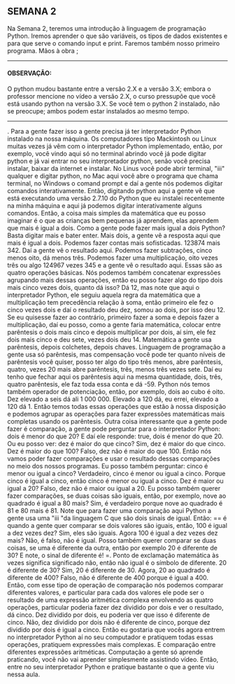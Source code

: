 ## SEMANA 2 
Na Semana 2, teremos uma introdução à linguagem de programação Python. Iremos aprender o que são variáveis, os tipos de dados existentes e para que serve o comando input e print. Faremos também nosso primeiro programa. Mãos à obra ;
________________________

#### OBSERVAÇÃO: 
O python mudou bastante entre a versão 2.X e a versão 3.X; embora o professor mencione no vídeo a versão 2.X, o curso pressupõe que você está usando python na versão 3.X. Se você tem o python 2 instalado, não se preocupe; ambos podem estar instalados ao mesmo tempo.

_________________________

. Para a gente fazer isso a gente precisa já ter interpretador Python instalado na nossa máquina. Os computadores tipo Mackintosh ou Linux muitas vezes já vêm com o interpretador Python implementado, então, por exemplo, você vindo aqui só no terminal abrindo você já pode digitar python e já vai entrar no seu interpretador python, senão você precisa instalar, baixar da internet e instalar. No Linus você pode abrir terminal, "iii" qualquer e digitar python, no Mac aqui você abre o programa que chama terminal, no Windows o comand prompt e daí a gente nós podemos digitar comandos interativamente. Então, digitando python aqui a gente vê que está executando uma versão 2.7.10 do Python que eu instalei recentemente na minha máquina e aqui já podemos digitar interativamente alguns comandos. Então, a coisa mais simples da matemática que eu posso imaginar é o que as crianças bem pequenas já aprendem, elas aprendem que mais é igual a dois. Como a gente pode fazer mais igual a dois Python? Basta digitar mais e bater enter. Mais dois, a gente vê a resposta aqui que mais é igual a dois. Podemos fazer contas mais sofisticadas. 123874 mais 342. Daí a gente vê o resultado aqui. Podemos fazer subtrações, cinco menos oito, dá menos três. Podemos fazer uma multiplicação, oito vezes três ou algo 124967 vezes 345 e a gente vê o resultado aqui. Essas são as quatro operações básicas. Nós podemos também concatenar expressões agrupando mais dessas operações, então eu posso fazer algo do tipo dois mais cinco vezes dois, quanto dá isso? Dá 12, mas note que aqui o interpretador Python, ele seguiu aquela regra da matemática que a multiplicação tem precedência relação à soma, então primeiro ele fez o cinco vezes dois e daí o resultado deu dez, somou ao dois, por isso deu 12. Se eu quisesse fazer ao contrário, primeiro fazer a soma e depois fazer a multiplicação, daí eu posso, como a gente faria matemática, colocar entre parêntesis o dois mais cinco e depois multiplicar por dois, aí sim, ele fez dois mais cinco e deu sete, vezes dois deu 14. Matemática a gente usa parêntesis, depois colchetes, depois chaves. Linguagem de programação a gente usa só parêntesis, mas compensação você pode ter quanto níveis de parêntesis você quiser, posso ter algo do tipo três menos, abre parêntesis, quatro, vezes 20 mais abre parêntesis, três, menos três vezes sete. Daí eu tenho que fechar aqui os parêntesis aqui na mesma quantidade, dois, três, quatro parêntesis, ele faz toda essa conta e dá -59. Python nós temos também operador de potenciação, então, por exemplo, dois ao cubo é oito. Dez elevado a seis dá ali 1 000 000. Elevado a 120 dá, eu errei, elevado a 120 dá 1. Então temos todas essas operações que estão à nossa disposição e podemos agrupar as operações para fazer expressões matemáticas mais completas usando os parêntesis. Outra coisa interessante que a gente pode fazer é comparação, a gente pode perguntar para o interpretador Python: dois é menor do que 20? E daí ele responde: true, dois é menor do que 20. Ou eu posso ver: dez é maior do que cinco? Sim, dez é maior do que cinco. Dez é maior do que 100? Falso, dez não é maior do que 100. Então nós vamos poder fazer comparações e usar o resultado dessas comparações no meio dos nossos programas. Eu posso também perguntar: cinco é menor ou igual a cinco? Verdadeiro, cinco é menor ou igual a cinco. Porque cinco é igual a cinco, então cinco é menor ou igual a cinco. Dez é maior ou igual a 20? Falso, dez não é maior ou igual a 20. Eu posso também querer fazer comparações, se duas coisas são iguais, então, por exemplo, nove ao quadrado é igual a 80 mais? Sim, é verdadeiro porque nove ao quadrado é 81 e 80 mais é 81. Note que para fazer uma comparação aqui Python a gente usa uma "iii "da linguagem C que são dois sinais de igual. Então: == é quando a gente quer comparar se dois valores são iguais, então, 100 é igual a dez vezes dez? Sim, eles são iguais. Agora 100 é igual a dez vezes dez mais? Não, é falso, não é igual. Posso também querer comparar se duas coisas, se uma é diferente da outra, então por exemplo 20 é diferente de 30? E note, o sinal de diferente é! =. Ponto de exclamação matemática às vezes significa significado não, então não igual é o símbolo de diferente. 20 é diferente de 30? Sim, 20 é diferente de 30. Agora, 20 ao quadrado é diferente de 400? Falso, não é diferente de 400 porque é igual a 400. Então, com esse tipo de operação de comparação nós podemos comparar diferentes valores, e particular para cada dos valores ele pode ser o resultado de uma expressão aritmética complexa envolvendo as quatro operações, particular poderia fazer dez dividido por dois e ver o resultado, dá cinco. Dez dividido por dois, eu poderia ver que isso é diferente de cinco. Não, dez dividido por dois não é diferente de cinco, porque dez dividido por dois é igual a cinco. Então eu gostaria que vocês agora entrem no interpretador Python aí no seu computador e pratiquem todas essas operações, pratiquem expressões mais complexas. E comparação entre diferentes expressões aritméticas. Computação a gente só aprende praticando, você não vai aprender simplesmente assistindo vídeo. Então, entre no seu interpretador Python e pratique bastante o que a gente viu nessa aula. 
